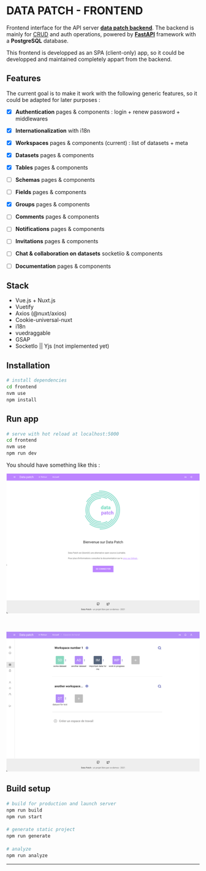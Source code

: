 # DATA PATCH - FRONTEND

Frontend interface for the API server **[data patch backend][datapatch-back]**. The backend is mainly for [CRUD][CRUD_def] and auth operations, powered by **[FastAPI][fastapi]** framework with a **PostgreSQL** database. 

This frontend is developped as an SPA (client-only) app, so it could be developped and maintained completely appart from the backend.

## Features

The current goal is to make it work with the following generic features, so it could be adapted for later purposes :

- [x] **Authentication** pages & components : login + renew password + middlewares
- [x] **Internationalization** with i18n
- [x] **Workspaces** pages & components (current) : list of datasets + meta
- [x] **Datasets** pages & components
- [x] **Tables** pages & components
- [ ] **Schemas** pages & components
- [ ] **Fields** pages & components
- [x] **Groups** pages & components
- [ ] **Comments** pages & components
- [ ] **Notifications** pages & components
- [ ] **Invitations** pages & components
- [ ] **Chat & collaboration on datasets** socketiio & components
- [ ] **Documentation** pages & components


## Stack

- Vue.js + Nuxt.js
- Vuetify
- Axios (@nuxt/axios)
- Cookie-universal-nuxt
- i18n
- vuedraggable
- GSAP
- SocketIo || Yjs (not implemented yet)


## Installation

```bash
# install dependencies
cd frontend
nvm use
npm install
```

## Run app

```bash
# serve with hot reload at localhost:5000
cd frontend
nvm use
npm run dev
```

You should have something like this :

![screenshot-landing](./docs/statics/screenshot-front-landing-1.png)

<br>

![screenshot-workspaces](./docs/statics/screenshot-front-workspaces-1.png)


## Build setup

```bash
# build for production and launch server
npm run build
npm run start

# generate static project
npm run generate

# analyze
npm run analyze
```

---


[datapatch-back]:https://github.com/co-demos/fastapi-boilerplate

[CRUD_def]:https://en.wikipedia.org/wiki/Create,_read,_update_and_delete
[fastapi]:https://fastapi.tiangolo.com/
[fastapi-tuto]:https://fastapi.tiangolo.com/tutorial/
[fastapi-boilerplate]:https://github.com/tiangolo/full-stack-fastapi-postgresql
[MK-fast]:https://www.youtube.com/watch?v=HnJEiTx0feE&list=PL_9Bx_sxJkROtrlVTsGiuu-NtO_BmUfkB

[pipenv]:https://pipenv-fork.readthedocs.io/en/latest/basics.html
[alembic]:https://alembic.sqlalchemy.org/en/latest/
[pytest]:https://docs.pytest.org/en/stable/
[fastapi-tests]:https://fastapi.tiangolo.com/tutorial/testing/

[roadmap-beta]:https://github.com/co-demos/fastapi-boilerplate/projects/1

[baserow]:https://baserow.io/
[airtable]:https://airtable.com/

